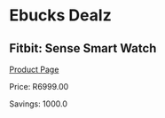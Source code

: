 
# Ebucks Dealz
## Fitbit: Sense Smart Watch
[Product Page](https://www.ebucks.com/web/shop/productSelected.do?prodId=1066608108&catId=842825135)

Price: R6999.00

Savings: 1000.0


	